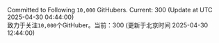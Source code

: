 Committed to Following `10,000` GitHubers. Current: <!-- FOLLOWING_COUNT -->300<!-- FOLLOWING_COUNT --> (Update at UTC <!-- LAST_UPDATED -->2025-04-30 04:44:00<!-- LAST_UPDATED -->)<br>
致力于关注`10,000`个GitHuber。当前：<!-- FOLLOWING_COUNT -->300<!-- FOLLOWING_COUNT --> (更新于北京时间 <!-- LAST_UPDATED_CST -->2025-04-30 12:44:00<!-- LAST_UPDATED_CST -->)
